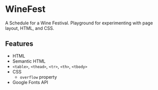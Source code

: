 # WineFest
A Schedule for a Wine Festival.
Playground for experimenting with page layout, HTML, and CSS.


## Features
* HTML
* Semantic HTML
* `<table>`, `<thead>`, `<tr>`, `<th>`, `<tbody>`
* CSS
  * `overflow` property
* Google Fonts API
